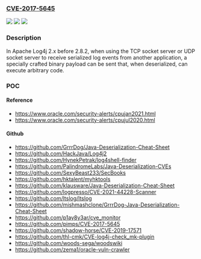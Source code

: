 ### [CVE-2017-5645](https://cve.mitre.org/cgi-bin/cvename.cgi?name=CVE-2017-5645)
![](https://img.shields.io/static/v1?label=Product&message=Apache%20Log4j&color=blue)
![](https://img.shields.io/static/v1?label=Version&message=n%2Fa&color=blue)
![](https://img.shields.io/static/v1?label=Vulnerability&message=Remote%20Code%20Execution.&color=brighgreen)

### Description

In Apache Log4j 2.x before 2.8.2, when using the TCP socket server or UDP socket server to receive serialized log events from another application, a specially crafted binary payload can be sent that, when deserialized, can execute arbitrary code.

### POC

#### Reference
- https://www.oracle.com/security-alerts/cpujan2021.html
- https://www.oracle.com/security-alerts/cpujul2020.html

#### Github
- https://github.com/GrrrDog/Java-Deserialization-Cheat-Sheet
- https://github.com/HackJava/Log4j2
- https://github.com/HynekPetrak/log4shell-finder
- https://github.com/PalindromeLabs/Java-Deserialization-CVEs
- https://github.com/SexyBeast233/SecBooks
- https://github.com/hktalent/myhktools
- https://github.com/klausware/Java-Deserialization-Cheat-Sheet
- https://github.com/logpresso/CVE-2021-44228-Scanner
- https://github.com/ltslog/ltslog
- https://github.com/mishmashclone/GrrrDog-Java-Deserialization-Cheat-Sheet
- https://github.com/p1ay8y3ar/cve_monitor
- https://github.com/pimps/CVE-2017-5645
- https://github.com/shadow-horse/CVE-2019-17571
- https://github.com/thl-cmk/CVE-log4j-check_mk-plugin
- https://github.com/woods-sega/woodswiki
- https://github.com/zema1/oracle-vuln-crawler

